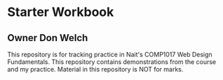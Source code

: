 # Starter Workbook

## Owner Don Welch

This repository is for tracking practice in Nait's COMP1017 Web Design Fundamentals. This repository contains demonstrations from the course and my practice. Material in this repository is NOT for marks.


